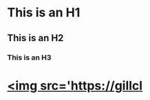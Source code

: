 # This is an H1
## This is an H2
### This is an H3

# <a href='http://pluralsight.com'><img src='https://gillcl
